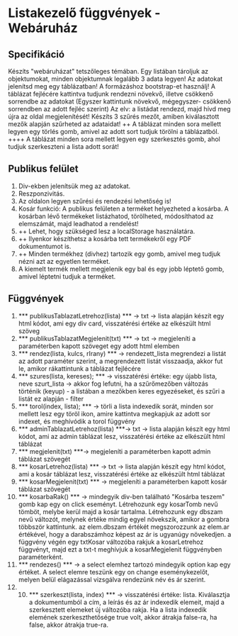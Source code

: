 # Listakezelő függvények - Webáruház

## Specifikáció
Készíts "webáruházat" tetszőleges témában. Egy listában tároljuk az objektumokat, minden objektumnak legalább 3 adata legyen! 
Az adatokat jelenítsd meg egy táblázatban! A formázáshoz bootstrap-et használj! 
A táblázat fejlécére kattintva tudjunk rendezni növekvő, illetve csökkenő sorrendbe az adatokat (Egyszer kattintunk növekvő, mégegyszer- csökkenő sorrendben az adott fejléc szerint) Az elv: a listádat rendezd, majd hívd meg újra az oldal megjelenítését!
Készíts 3 szűrés mezőt, amiben kiválasztott mezők alapján szűrheted az adataidat!
++ A táblázat minden sora mellett legyen egy törlés gomb, amivel az adott sort tudjuk törölni a táblázatból. 
++++ A táblázat minden sora mellett legyen egy szerkesztés gomb, ahol tudjuk szerkeszteni a lista adott sorát!

## Publikus felület
1.  Div-ekben jelenítsük meg az adatokat.
2. Reszponzivitás.
3. Az oldalon legyen szűrési és rendezési lehetőség is!
4. Kosár funkció:  A publikus felületen a terméket helyezheted a kosárba. A kosárban lévő termékeket listázhatod, törölheted, módosíthatod az elemszámát, majd leadhatod a rendelést!
5. ++ Lehet, hogy szükséged lesz a localStorage használatára. 
6. ++ Ilyenkor készíthetsz a kosárba tett termékekről egy PDF dokumentumot is.
7. ++ Minden termékhez (divhez) tartozik egy gomb, amivel meg tudjuk nézni azt az egyetlen terméket.
8. A kiemelt termék mellett megjelenik egy bal és egy jobb léptető gomb, amivel léptetni tudjuk a terméket.

## Függvények
1. *** publikusTablazatLetrehoz(lista) *** -> txt -> lista alapján készít egy html kódot, ami egy div card, visszatérési értéke az elkészült html szöveg
2. *** publikusTablazatMegjelenit(txt) *** -> txt -> megjeleníti a paraméterben kapott szöveget egy adott html elemben
3. *** rendez(lista, kulcs, rIrany) *** -> rendezett_lista megrendezi a listát az adott paraméter szerint, a megrendezett listát visszaadja, akkor fut le, amikor rákattintunk a táblázat fejlécére
4. *** szures(lista, kereses); *** -> visszatérési értéke: egy újabb lista, neve szurt_lista -> akkor fog lefutni, ha a szűrőmezőben változás történik (keyup) - a listában a mezőkben keres egyezéseket, és szűri a listát ez alapján - filter
5. *** torol(index, lista); *** -> törli a lista indexedik sorát, minden sor mellett lesz egy töröl ikon, amire kattintva megkapjuk az adott sor indexet, és meghívódik a torol függvény
6. *** adminTablazatLetrehoz(lista)  ***-> txt -> lista alapján készít egy html kódot, ami az admin táblázat lesz, visszatérési értéke az elkészült html táblázat
7. *** megjelenit(txt) ***-> megjeleníti a paraméterben kapott admin táblázat szövegét 
8. *** kosarLetrehoz(lista) *** -> txt -> lista alapján készít egy html kódot, ami a kosár táblázat lesz, visszatérési értéke az elkészült html táblázat
9. *** kosarMegjelenit(txt) *** -> megjeleníti a paraméterben kapott kosár táblázat szövegét
10. *** kosarbaRak() *** -> mindegyik div-ben található "Kosárba teszem" gomb kap egy on click eseményt. Létrehozunk egy kosarTomb nevű tömböt, melybe kerül majd a kosár tartalma. Létrehozunk egy dbszam nevű változót, melynek értéke mindig egyel növekszik, amikor a gombra többször kattintunk. az elem.dbszam értékét megszorozzunk az elem.ar értékével, hogy a darabszámhoz képest az ár is ugyanúgy növekedjen. a függvény végén egy txtKosar változóba rakjuk a kosarLetrehoz függvényt, majd ezt a txt-t meghívjuk a kosarMegjelenit függvényben paraméterként.
11. *** rendezes() *** -> a select elemhez tartozó mindegyik option kap egy értéket. A select elemre teszünk egy on change eseménykezelőt, melyen belül elágazással vizsgálva rendezünk név és ár szerint.
12. 10. *** szerkeszt(lista, index) *** -> visszatérési értéke: lista. Kiválasztja a dokumentumból a cím, a leírás és az ár indexedik elemeit, majd a szerkesztett elemeket új változóba rakja. Ha a lista indexedik elemének szerkeszthetősége true volt, akkor átrakja false-ra, ha false, akkor átrakja true-ra.
